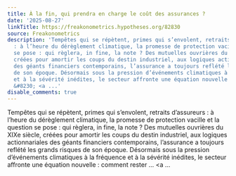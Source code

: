 ```yaml
---
title: À la fin, qui prendra en charge le coût des assurances ?
date: '2025-08-27'
linkTitle: https://freakonometrics.hypotheses.org/82830
source: Freakonometrics
description: 'Tempêtes qui se répètent, primes qui s’envolent, retraits d’assureurs
  : à l’heure du dérèglement climatique, la promesse de protection vacille et la question
  se pose : qui règlera, in fine, la note ? Des mutuelles ouvrières du XIXe siècle,
  créées pour amortir les coups du destin industriel, aux logiques actionnariales
  des géants financiers contemporains, l’assurance a toujours reflété les grands risques
  de son époque. Désormais sous la pression d’événements climatiques à la fréquence
  et à la sévérité inédites, le secteur affronte une équation nouvelle : comment rester
  &#8230; <a ...'
disable_comments: true
---
```

Tempêtes qui se répètent, primes qui s’envolent, retraits d’assureurs : à l’heure du dérèglement climatique, la promesse de protection vacille et la question se pose : qui règlera, in fine, la note ? Des mutuelles ouvrières du XIXe siècle, créées pour amortir les coups du destin industriel, aux logiques actionnariales des géants financiers contemporains, l’assurance a toujours reflété les grands risques de son époque. Désormais sous la pression d’événements climatiques à la fréquence et à la sévérité inédites, le secteur affronte une équation nouvelle : comment rester &#8230; <a ...